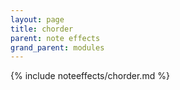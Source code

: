 ```yaml
---
layout: page
title: chorder
parent: note effects
grand_parent: modules
---
```


{% include noteeffects/chorder.md %}
